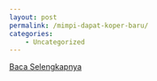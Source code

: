 ```yaml
---
layout: post
permalink: /mimpi-dapat-koper-baru/
categories:
    - Uncategorized
---
```


[Baca Selengkapnya](/04)